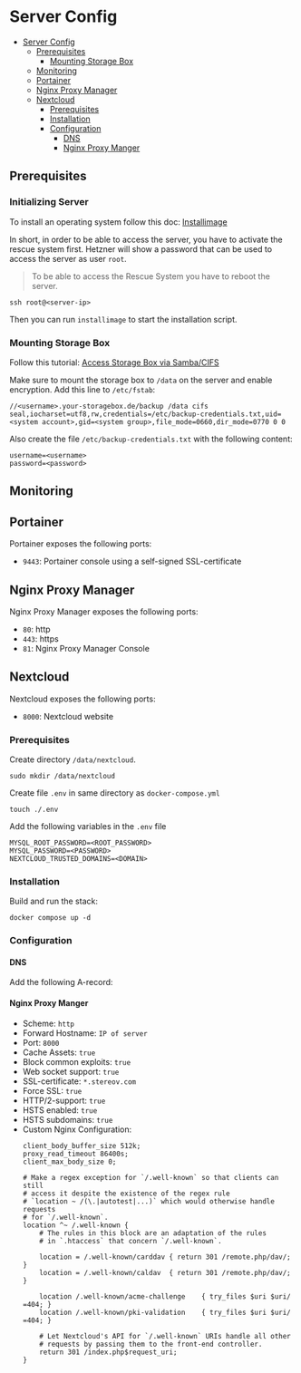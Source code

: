 # Server Config

<!-- TOC -->
* [Server Config](#server-config)
  * [Prerequisites](#prerequisites)
    * [Mounting Storage Box](#mounting-storage-box)
  * [Monitoring](#monitoring)
  * [Portainer](#portainer)
  * [Nginx Proxy Manager](#nginx-proxy-manager)
  * [Nextcloud](#nextcloud)
    * [Prerequisites](#prerequisites-1)
    * [Installation](#installation)
    * [Configuration](#configuration)
      * [DNS](#dns)
      * [Nginx Proxy Manger](#nginx-proxy-manger)
<!-- TOC -->

## Prerequisites

### Initializing Server

To install an operating system follow this doc: [Installimage](https://docs.hetzner.com/robot/dedicated-server/operating-systems/installimage/)

In short, in order to be able to access the server, you have to activate the rescue system first. 
Hetzner will show a password that can be used to access the server as user `root`.

> To be able to access the Rescue System you have to reboot the server.

```shell
ssh root@<server-ip>
```

Then you can run `installimage` to start the installation script.

### Mounting Storage Box

Follow this tutorial: [Access Storage Box via Samba/CIFS](https://docs.hetzner.com/robot/storage-box/access/access-samba-cifs)

Make sure to mount the storage box to `/data` on the server and enable encryption. Add this line to `/etc/fstab`:

```text
//<username>.your-storagebox.de/backup /data cifs seal,iocharset=utf8,rw,credentials=/etc/backup-credentials.txt,uid=<system account>,gid=<system group>,file_mode=0660,dir_mode=0770 0 0
```

Also create the file `/etc/backup-credentials.txt` with the following content:

```text
username=<username>
password=<password>
```

## Monitoring

<!-- TODO: Add monitoring -->

## Portainer

Portainer exposes the following ports:

* `9443`: Portainer console using a self-signed SSL-certificate

## Nginx Proxy Manager

Nginx Proxy Manager exposes the following ports:

* `80`: http
* `443`: https
* `81`: Nginx Proxy Manager Console

## Nextcloud

Nextcloud exposes the following ports:

* `8000`: Nextcloud website

### Prerequisites

Create directory `/data/nextcloud`.

```shell
sudo mkdir /data/nextcloud
```

Create file `.env` in same directory as `docker-compose.yml`
```shell
touch ./.env
```
Add the following variables in the `.env` file
```text
MYSQL_ROOT_PASSWORD=<ROOT_PASSWORD>
MYSQL_PASSWORD=<PASSWORD>
NEXTCLOUD_TRUSTED_DOMAINS=<DOMAIN>
```

### Installation

Build and run the stack:

```shell
docker compose up -d
```

### Configuration

#### DNS

Add the following A-record:


#### Nginx Proxy Manger

* Scheme: `http`
* Forward Hostname: `IP of server`
* Port: `8000 `
* Cache Assets: `true `
* Block common exploits: `true`
* Web socket support: `true` 
* SSL-certificate: `*.stereov.com`
* Force SSL: `true`
* HTTP/2-support: `true`
* HSTS enabled: `true`
* HSTS subdomains: `true`
* Custom Nginx Configuration:
  ```text
  client_body_buffer_size 512k;
  proxy_read_timeout 86400s;
  client_max_body_size 0;
  
  # Make a regex exception for `/.well-known` so that clients can still
  # access it despite the existence of the regex rule
  # `location ~ /(\.|autotest|...)` which would otherwise handle requests
  # for `/.well-known`.
  location ^~ /.well-known {
      # The rules in this block are an adaptation of the rules
      # in `.htaccess` that concern `/.well-known`.
  
      location = /.well-known/carddav { return 301 /remote.php/dav/; }
      location = /.well-known/caldav  { return 301 /remote.php/dav/; }
  
      location /.well-known/acme-challenge    { try_files $uri $uri/ =404; }
      location /.well-known/pki-validation    { try_files $uri $uri/ =404; }
  
      # Let Nextcloud's API for `/.well-known` URIs handle all other
      # requests by passing them to the front-end controller.
      return 301 /index.php$request_uri;
  }
  ```
